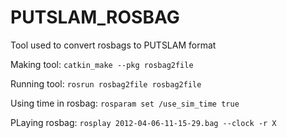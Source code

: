 # PUTSLAM_ROSBAG
Tool used to convert rosbags to PUTSLAM format

Making tool:
``catkin_make --pkg rosbag2file``

Running tool:
``rosrun rosbag2file rosbag2file``

Using time in rosbag:
``rosparam set /use_sim_time true``

PLaying rosbag:
``rosplay 2012-04-06-11-15-29.bag --clock -r X``


